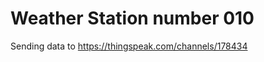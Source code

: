 Weather Station number 010
==========================

Sending data to https://thingspeak.com/channels/178434
